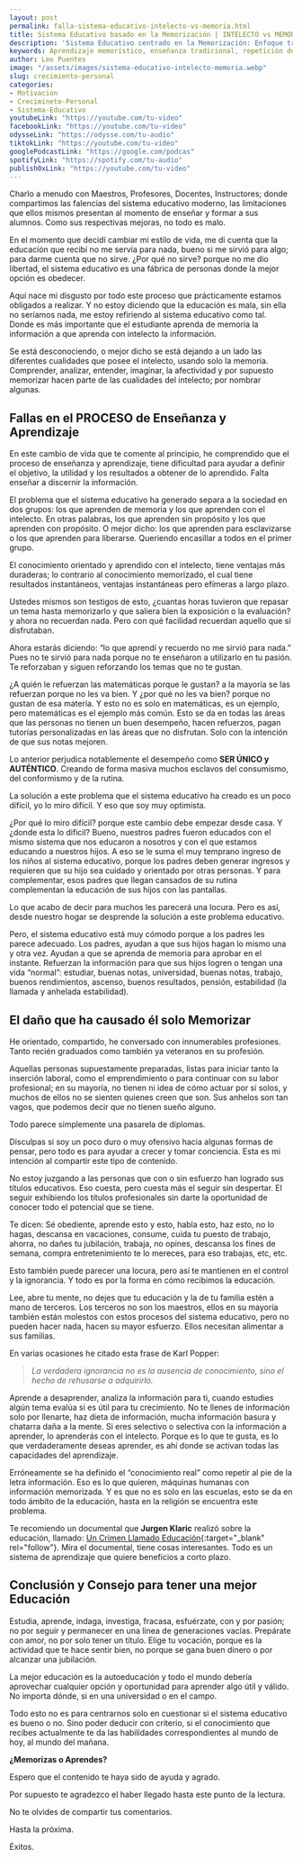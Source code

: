 ```yaml
---
layout: post
permalink: falla-sistema-educativo-intelecto-vs-memoria.html
title: Sistema Educativo basado en la Memorización | INTELECTO vs MEMORIA
description: 'Sistema Educativo centrado en la Memorización: Enfoque tradicional que prioriza la retención de información como método principal de aprendizaje.'
keywords: Aprendizaje memorístico, enseñanza tradicional, repetición de contenidos, rote learning, memorización de datos, retención de información, exámenes de memoria, método memorístico, conocimiento superficial, críticas al enfoque memorístico
author: Leo Puentes
image: "/assets/images/sistema-educativo-intelecto-memoria.webp"
slug: crecimiento-personal
categories:
- Motivacion
- Crecimineto-Personal
- Sistema-Educativo
youtubeLink: "https://youtube.com/tu-video"
facebookLink: "https://youtube.com/tu-video"
odysseLink: "https://odysse.com/tu-audio"
tiktokLink: "https://youtube.com/tu-video"
googlePodcastLink: "https://google.com/podcas"
spotifyLink: "https://spotify.com/tu-audio"
publish0xLink: "https://youtube.com/tu-video"
---
```

Charlo a menudo con Maestros, Profesores, Docentes, Instructores; donde compartimos las falencias del sistema educativo moderno, las limitaciones que ellos mismos presentan al momento de enseñar y formar a sus alumnos. Como sus respectivas mejoras, no todo es malo.

En el momento que decidí cambiar mi estilo de vida, me di cuenta que la educación que recibí no me servía para nada, bueno si me sirvió para algo; para darme cuenta que no sirve. ¿Por qué no sirve? porque no me dio libertad, el sistema educativo es una fábrica de personas donde la mejor opción es obedecer.

Aquí nace mi disgusto por todo este proceso que prácticamente estamos obligados a realizar. Y no estoy diciendo que la educación es mala, sin ella no seríamos nada, me estoy refiriendo al sistema educativo como tal. Donde es más importante que el estudiante aprenda de memoria la información a que aprenda con intelecto la información.

Se está desconociendo, o mejor dicho se está dejando a un lado las diferentes cualidades que posee el intelecto, usando solo la memoria. Comprender, analizar, entender, imaginar, la afectividad y por supuesto memorizar hacen parte de las cualidades del intelecto; por nombrar algunas.

## Fallas en el PROCESO de Enseñanza y Aprendizaje

En este cambio de vida que te comente al principio, he comprendido que el proceso de enseñanza y aprendizaje, tiene dificultad para ayudar a definir el objetivo, la utilidad y los resultados a obtener de lo aprendido. Falta enseñar a discernir la información.

El problema que el sistema educativo ha generado separa a la sociedad en dos grupos: los que aprenden de memoria y los que aprenden con el intelecto. En otras palabras, los que aprenden sin propósito y los que aprenden con propósito. O mejor dicho: los que aprenden para esclavizarse o los que aprenden para liberarse. Queriendo encasillar a todos en el primer grupo.

El conocimiento orientado y aprendido con el intelecto, tiene ventajas más duraderas; lo contrario al conocimiento memorizado, el cual tiene resultados instantáneos, ventajas instantáneas pero efímeras a largo plazo.

Ustedes mismos son testigos de esto, ¿cuantas horas tuvieron que repasar un tema hasta memorizarlo y que saliera bien la exposición o la evaluación? y ahora no recuerdan nada. Pero con qué facilidad recuerdan aquello que sí disfrutaban.

Ahora estarás diciendo: “lo que aprendí y recuerdo no me sirvió para nada.”
Pues no te sirvió para nada porque no te enseñaron a utilizarlo en tu pasión. Te reforzaban y siguen reforzando los temas que no te gustan.

¿A quién le refuerzan las matemáticas porque le gustan? a la mayoría se las refuerzan porque no les va bien. Y ¿por qué no les va bien? porque no gustan de esa materia. Y esto no es solo en matemáticas, es un ejemplo, pero matemáticas es el ejemplo más común. Esto se da en todas las áreas que las personas no tienen un buen desempeño, hacen refuerzos, pagan tutorías personalizadas en las áreas que no disfrutan. Solo con la intención de que sus notas mejoren.

Lo anterior perjudica notablemente el desempeño como **SER ÚNICO y AUTÉNTICO**. Creando de forma masiva muchos esclavos del consumismo, del conformismo y de la rutina.

La solución a este problema que el sistema educativo ha creado es un poco difícil, yo lo miro difícil. Y eso que soy muy optimista.

¿Por qué lo miro difícil? porque este cambio debe empezar desde casa. Y ¿donde esta lo dificil? Bueno, nuestros padres fueron educados con el mismo sistema que nos educaron a nosotros y con el que estamos educando a nuestros hijos. A eso se le suma el muy temprano ingreso de los niños al sistema educativo, porque los padres deben generar ingresos y requieren que su hijo sea cuidado y orientado por otras personas. Y para complementar, esos padres que llegan cansados de su rutina complementan la educación de sus hijos con las pantallas.

Lo que acabo de decir para muchos les parecerá una locura. Pero es así, desde nuestro hogar se desprende la solución a este problema educativo.

Pero, el sistema educativo está muy cómodo porque a los padres les parece adecuado. Los padres, ayudan a que sus hijos hagan lo mismo una y otra vez. Ayudan a que se aprenda de memoria para aprobar en el instante. Refuerzan la información para que sus hijos logren o tengan una vida “normal”: estudiar, buenas notas, universidad, buenas notas, trabajo, buenos rendimientos, ascenso, buenos resultados, pensión, estabilidad (la llamada y anhelada estabilidad).

## El daño que ha causado él solo Memorizar

He orientado, compartido, he conversado con innumerables profesiones. Tanto recién graduados como también ya veteranos en su profesión.

Aquellas personas supuestamente preparadas, listas para iniciar tanto la inserción laboral, como el emprendimiento o para continuar con su labor profesional; en su mayoría, no tienen ni idea de cómo actuar por sí solos, y muchos de ellos no se sienten quienes creen que son. Sus anhelos son tan vagos, que podemos decir que no tienen sueño alguno.

Todo parece simplemente una pasarela de diplomas.

Disculpas si soy un poco duro o muy ofensivo hacia algunas formas de pensar, pero todo es para ayudar a crecer y tomar conciencia.  Esta es mi intención al compartir este tipo de contenido.

No estoy juzgando a las personas que con o sin esfuerzo han logrado sus títulos educativos. Eso cuesta, pero cuesta más el seguir sin despertar. El seguir exhibiendo los títulos profesionales sin darte la oportunidad de conocer todo el potencial que se tiene.

Te dicen: Sé obediente, aprende esto y esto, habla esto, haz esto, no lo hagas, descansa en vacaciones, consume, cuida tu puesto de trabajo, ahorra, no dañes tu jubilación, trabaja, no opines, descansa los fines de semana, compra entretenimiento te lo mereces, para eso trabajas, etc, etc.

Esto también puede parecer una locura, pero así te mantienen en el control y la ignorancia. Y todo es por la forma en cómo recibimos la educación.

Lee, abre tu mente, no dejes que tu educación y la de tu familia estén a mano de terceros. Los terceros no son los maestros, ellos en su mayoría también están molestos con estos procesos del sistema educativo, pero no pueden hacer nada, hacen su mayor esfuerzo. Ellos necesitan alimentar a sus familias.

En varias ocasiones he citado esta frase de Karl Popper:

> _La verdadera ignorancia no es la ausencia de conocimiento, sino el hecho de rehusarse a adquirirlo._

Aprende a desaprender, analiza la información para ti, cuando estudies algún tema evalúa si es útil para tu crecimiento. No te llenes de información solo por llenarte, haz dieta de información, mucha información basura y chatarra daña a la mente. Si eres selectivo o selectiva con la información a aprender, lo aprenderás con el intelecto. Porque es lo que te gusta, es lo que verdaderamente deseas aprender, es ahí donde se activan todas las capacidades del aprendizaje.

Erróneamente se ha definido el “conocimiento real” como repetir al pie de la letra información. Eso es lo que quieren, máquinas humanas con información memorizada. Y es que no es solo en las escuelas, esto se da en todo ámbito de la educación, hasta en la religión se encuentra este problema.

Te recomiendo un documental que **Jurgen Klaric** realizó sobre la educación, llamado: [Un Crimen Llamado Educación](https://www.youtube.com/watch?v=7fERX0OXAIY&t=4s "12 tecnicas que me ayudan a superar la ansiedad"){:target="_blank" rel="follow"}. Mira el documental, tiene cosas interesantes. Todo es un sistema de aprendizaje que quiere beneficios a corto plazo.

## Conclusión y Consejo para tener una mejor Educación

Estudia, aprende, indaga, investiga, fracasa, esfuérzate, con y por pasión; no por seguir y permanecer en una línea de generaciones vacías. Prepárate con amor, no por solo tener un título. Elige tu vocación, porque es la actividad que te hace sentir bien, no porque se gana buen dinero o por alcanzar una jubilación.

La mejor educación es la autoeducación y todo el mundo debería aprovechar cualquier opción y oportunidad para aprender algo útil y válido. No importa dónde, si en una universidad o en el campo.

Todo esto no es para centrarnos solo en cuestionar si el sistema educativo es bueno o no. Sino poder deducir con criterio, si el conocimiento que recibes actualmente te da las habilidades correspondientes al mundo de hoy, al mundo del mañana.

**¿Memorizas o Aprendes?**

Espero que el contenido te haya sido de ayuda y agrado.

Por supuesto te agradezco el haber llegado hasta este punto de la lectura.

No te olvides de compartir tus comentarios.

Hasta la próxima.

Éxitos.